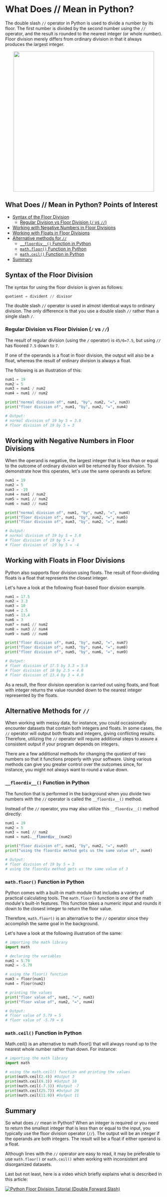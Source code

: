 # What Does // Mean in Python?

The double slash `//` operator in Python is used to divide a number by its floor. The first number is divided by the second number using the `//` operator, and the result is rounded to the nearest integer (or whole number). Floor division merely differs from ordinary division in that it always produces the largest integer.

<p align="center">
  <img src="https://i.ytimg.com/vi/mv5uHSXLkhs/maxresdefault.jpg" width='450px'/>
</p>

## What Does // Mean in Python? Points of Interest

 - [Syntax of the Floor Division](#syntax)
	 - [Regular Division vs Floor Division (`/` vs `//`)](#versus)
- [Working with Negative Numbers in Floor Divisions](#negative)
- [Working with Floats in Floor Divisions](#floats)
- [Alternative methods for `//`](#alternative)
	- [`__floordiv__()` Function in Python](#floordiv)
	- [`math.floor()` Function in Python](#math)
	- [`math.ceil()` Function in Python](#ceil)
- [Summary](#summary)

## Syntax of the Floor Division <a name="syntax"></a>

The syntax for using the floor division is given as follows:
```py
quotient = divident // divisor
```
The double slash `//` operator is used in almost identical ways to ordinary division. The only difference is that you use a double slash `//` rather than a single slash `/`.

### Regular Division vs Floor Division (`/` vs `//`) <a name="versus"></a>

The result of regular division (using the `/` operator) is `45/6=7.5`, but using `//` has floored `7.5` down to `7`.

If one of the operands is a float in floor division, the output will also be a float, whereas the result of ordinary division is always a float.

The following is an illustration of this:

```py
num1 = 19
num2 = 5
num3 = num1 / num2
num4 = num1 // num2

print("normal division of", num1, "by", num2, "=", num3)
print("floor division of", num1, "by", num2, "=", num4)

# Output: 
# normal division of 19 by 5 = 3.8
# floor division of 19 by 5 = 3
```

## Working with Negative Numbers in Floor Divisions <a name="negative"></a>
When the operand is negative, the largest integer that is less than or equal to the outcome of ordinary division will be returned by floor division. To demonstrate how this operates, let's use the same operands as before:

```py
num1 = 19
num2 = 5
num3 = -19
num4 = num1 / num2
num5 = num1 // num2
num6 = num3 // num2

print("normal division of", num1, "by", num2, "=", num4)
print("floor division of", num1, "by", num2, "=", num5)
print("floor division of", num3, "by", num2, "=", num6)

# Output: 
# normal division of 19 by 5 = 3.8
# floor division of 19 by 5 = 3
# floor division of -19 by 5 = -4
```

## Working with Floats in Floor Divisions <a name="floats"></a>
Python also supports floor division using floats. The result of floor-dividing floats is a float that represents the closest integer.

Let's have a look at the following float-based floor division example.

```py
num1 = 17.5
num2 = 3.3
num3 = 10
num4 = 2.5
num5 = 13.4
num6 = 3
num7 = num1 // num2
num8 = num3 // num4
num9 = num5 // num6

print("floor division of", num1, "by", num2, "=", num7)
print("floor division of", num3, "by", num4, "=", num8)
print("floor division of", num5, "by", num6, "=", num9)

# Output: 
# floor division of 17.5 by 3.3 = 5.0
# floor division of 10 by 2.5 = 4.0
# floor division of 13.4 by 3 = 4.0
```

As a result, the floor division operation is carried out using floats, and float with integer returns the value rounded down to the nearest integer represented by the floats.


## Alternative Methods for `//` <a name="alternative"></a>

When working with messy data, for instance, you could occasionally encounter datasets that contain both integers and floats. In some cases, the `//` operator will output both floats and integers, giving conflicting results. Therefore, utilizing the `//` operator will require additional steps to assure a consistent output if your program depends on integers.

There are a few additional methods for changing the quotient of two numbers so that it functions properly with your software. Using various methods can give you greater control over the outcomes since, for instance, you might not always want to round a value down.

###  `__floordiv__()` Function in Python <a name="floordiv"></a>
The function that is performed in the background when you divide two numbers with the `//` operator is called the `__floordiv__()` method.

Instead of the `//` operator, you may also utilize this `__floordiv__()` method directly:

```py
num1 = 19
num2 = 5
num3 = num1 // num2
num4 = num1.__floordiv__(num2)

print("floor division of", num1, "by", num2, "=", num3)
print("using the floordiv method gets us the same value of", num4)

# Output:
# floor division of 19 by 5 = 3
# using the floordiv method gets us the same value of 3
```


### `math.floor()` Function in Python <a name="math"></a>
Python comes with a built-in math module that includes a variety of practical calculating tools. The `math.floor()` function is one of the math module's built-in features. This function takes a numeric input and rounds it down to the closest integer to return the floor value.

Therefore, `math.floor()` is an alternative to the `//` operator since they accomplish the same goal in the background.

Let's have a look at the following illustration of the same:

```py
# importing the math library
import math

# declaring the variables
num1 = 5.79
num2 = -5.79

# using the floor() function
num3 = floor(num1)
num4 = floor(num2)

# printing the values
print("floor value of", num1, "=", num3)
print("floor value of", num2, "=", num4)

# Output: 
# floor value of 5.79 = 5
# floor value of -5.79 = 6
```
### `math.ceil()` Function in Python <a name="ceil"></a>
Math.ceil() is an alternative to math.floor() that will always round up to the nearest whole number rather than down. For instance:

```py
# importing the math library
import math

# using the math.ceil() function and printing the values
print(math.ceil(2.4)) #Output 3
print(math.ceil(9.3)) #Output 10
print(math.ceil(-7.3)) #Output -7
print(math.ceil(25.7)) #Output 26
print(math.ceil(11.0)) #Output 11
```

## Summary <a name="summary"></a>

So what does `//` mean in Python? When an integer is required or you need to return the smallest integer that is less than or equal to the input, you typically use the floor division operator (`//`). The output will be an integer if the operands are both integers. The result will be a float if either operand is a float.

Although lines with the `//` operator are easy to read, it may be preferable to use `math.floor()` or `math.ceil()` when working with inconsistent and disorganized datasets.

Last but not least, here is a video which briefly explains what is described in this article:

[![Python Floor Division Tutorial (Double Forward Slash)](https://res.cloudinary.com/marcomontalbano/image/upload/v1661366456/video_to_markdown/images/youtube--tFdVvNbV9-E-c05b58ac6eb4c4700831b2b3070cd403.jpg)](https://www.youtube.com/watch?v=tFdVvNbV9-E "Python Floor Division Tutorial (Double Forward Slash)")
